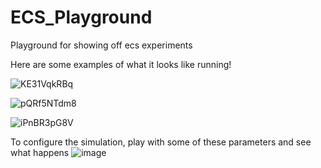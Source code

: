 # ECS_Playground
Playground for showing off ecs experiments


Here are some examples of what it looks like running!

![KE31VqkRBq](https://user-images.githubusercontent.com/7420990/87858542-97a97380-c8fc-11ea-8d4d-c6174ec13fbf.gif)

![pQRf5NTdm8](https://user-images.githubusercontent.com/7420990/87858543-99733700-c8fc-11ea-8cab-9050def2c183.gif)

![iPnBR3pG8V](https://user-images.githubusercontent.com/7420990/87858553-a8f28000-c8fc-11ea-84cf-105b88bc1446.gif)

To configure the simulation, play with some of these parameters and see what happens
![image](https://user-images.githubusercontent.com/7420990/87858570-cf182000-c8fc-11ea-8685-be3c954cdc8f.png)
